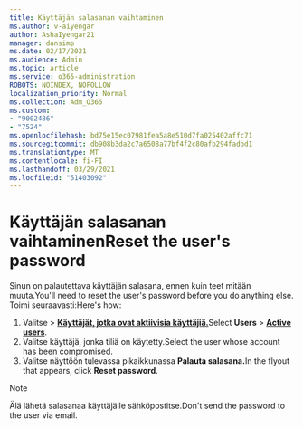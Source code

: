 ```yaml
---
title: Käyttäjän salasanan vaihtaminen
ms.author: v-aiyengar
author: AshaIyengar21
manager: dansimp
ms.date: 02/17/2021
ms.audience: Admin
ms.topic: article
ms.service: o365-administration
ROBOTS: NOINDEX, NOFOLLOW
localization_priority: Normal
ms.collection: Adm_O365
ms.custom:
- "9002486"
- "7524"
ms.openlocfilehash: bd75e15ec07981fea5a8e510d7fa025402affc71
ms.sourcegitcommit: db908b3da2c7a6508a77bf4f2c80afb294fadbd1
ms.translationtype: MT
ms.contentlocale: fi-FI
ms.lasthandoff: 03/29/2021
ms.locfileid: "51403092"
---
```

# <a name="reset-the-users-password"></a><span data-ttu-id="d8600-102">Käyttäjän salasanan vaihtaminen</span><span class="sxs-lookup"><span data-stu-id="d8600-102">Reset the user's password</span></span>

<span data-ttu-id="d8600-103">Sinun on palautettava käyttäjän salasana, ennen kuin teet mitään muuta.</span><span class="sxs-lookup"><span data-stu-id="d8600-103">You'll need to reset the user's password before you do anything else.</span></span> <span data-ttu-id="d8600-104">Toimi seuraavasti:</span><span class="sxs-lookup"><span data-stu-id="d8600-104">Here's how:</span></span>

1. <span data-ttu-id="d8600-105">Valitse   >  **[Käyttäjät, jotka ovat aktiivisia käyttäjiä.](https://go.microsoft.com/fwlink/p/?linkid=834822)**</span><span class="sxs-lookup"><span data-stu-id="d8600-105">Select **Users** > **[Active users](https://go.microsoft.com/fwlink/p/?linkid=834822)**.</span></span>
1. <span data-ttu-id="d8600-106">Valitse käyttäjä, jonka tiliä on käytetty.</span><span class="sxs-lookup"><span data-stu-id="d8600-106">Select the user whose account has been compromised.</span></span>
1. <span data-ttu-id="d8600-107">Valitse näyttöön tulevassa pikaikkunassa **Palauta salasana.**</span><span class="sxs-lookup"><span data-stu-id="d8600-107">In the flyout that appears, click **Reset password**.</span></span>

> [!NOTE]
> <span data-ttu-id="d8600-108">Älä lähetä salasanaa käyttäjälle sähköpostitse.</span><span class="sxs-lookup"><span data-stu-id="d8600-108">Don't send the password to the user via email.</span></span>
